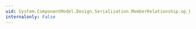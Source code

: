 ```yaml
---
uid: System.ComponentModel.Design.Serialization.MemberRelationship.op_Equality(System.ComponentModel.Design.Serialization.MemberRelationship,System.ComponentModel.Design.Serialization.MemberRelationship)
internalonly: False
---
```

